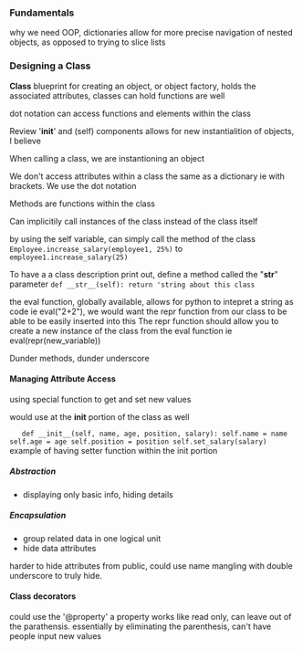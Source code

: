 ### Fundamentals

why we need OOP, dictionaries allow for more precise navigation of nested objects, as opposed to trying to slice lists 

### Designing a Class

**Class** blueprint for creating an object, or object factory, holds the associated attributes, 
classes can hold functions are well 

dot notation can access functions and elements within the class

Review '__init__' and (self) components
allows for new instantialition of objects, I believe

When calling a class, we are instantioning an object

We don't access attributes within a class the same as a dictionary ie with brackets.
We use the dot notation

Methods are functions within the class

Can implicitily call instances of the class instead of the class itself

by using the self variable, can simply call the method of the class 
`Employee.increase_salary(employee1, 25%)` to `employee1.increase_salary(25)`

To have a a class description print out, define a method called the "__str__" parameter 
`def __str__(self):
    return 'string about this class`

the eval function, globally available, allows for python to intepret a string as code
ie eval("2+2"), we would want the repr function from our class to be able to be easily inserted into this
The repr function should allow you to create a new instance of the class from the eval function
ie eval(repr(new_variable))


Dunder methods, dunder underscore 

#### Managing Attribute Access
using special function to get and set new values 

would use at the __init__ portion of the class as well 

`    def __init__(self, name, age, position, salary):
        self.name = name
        self.age = age
        self.position = position
        self.set_salary(salary) `
example of having setter function within the init portion 


##### Abstraction
- displaying only basic info, hiding details 

##### Encapsulation
- group related data in one logical unit 
- hide data attributes 

harder to hide attributes from public, could use name mangling with double underscore to truly hide.

#### Class decorators
could use the '@property' 
a property works like read only, can leave out of the parathensis. 
essentially by eliminating the parenthesis, can't have people input new values 
